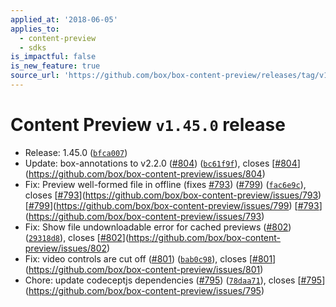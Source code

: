 ```yaml
---
applied_at: '2018-06-05'
applies_to:
  - content-preview
  - sdks
is_impactful: false
is_new_feature: true
source_url: 'https://github.com/box/box-content-preview/releases/tag/v1.45.0'
---
```


# Content Preview `v1.45.0` release


* Release: 1.45.0 ([`bfca007`](https://github.com/box/box-content-preview/commit[`bfca007`](https://github.com/box/box-content-preview/commit/bfca007)))
* Update: box-annotations to v2.2.0 ([#804](https://github.com/box/box-content-preview/pull/804)) ([`bc61f9f`](https://github.com/box/box-content-preview/commit[`bc61f9f`](https://github.com/box/box-content-preview/commit/bc61f9f))), closes [[#804](https://github.com/box/box-content-preview/pull/804)](https://github.com/box/box-content-preview/issues/804)
* Fix: Preview well-formed file in offline (fixes [#793](https://github.com/box/box-content-preview/pull/793)) ([#799](https://github.com/box/box-content-preview/pull/799)) ([`fac6e9c`](https://github.com/box/box-content-preview/commit[`fac6e9c`](https://github.com/box/box-content-preview/commit/fac6e9c))), closes [[#793](https://github.com/box/box-content-preview/pull/793)](https://github.com/box/box-content-preview/issues/793) [[#799](https://github.com/box/box-content-preview/pull/799)](https://github.com/box/box-content-preview/issues/799) [[#793](https://github.com/box/box-content-preview/pull/793)](https://github.com/box/box-content-preview/issues/793)
* Fix: Show file undownloadable error for cached previews ([#802](https://github.com/box/box-content-preview/pull/802)) ([`29318d8`](https://github.com/box/box-content-preview/commit[`29318d8`](https://github.com/box/box-content-preview/commit/29318d8))), closes [[#802](https://github.com/box/box-content-preview/pull/802)](https://github.com/box/box-content-preview/issues/802)
* Fix: video controls are cut off ([#801](https://github.com/box/box-content-preview/pull/801)) ([`bab0c98`](https://github.com/box/box-content-preview/commit[`bab0c98`](https://github.com/box/box-content-preview/commit/bab0c98))), closes [[#801](https://github.com/box/box-content-preview/pull/801)](https://github.com/box/box-content-preview/issues/801)
* Chore: update codeceptjs dependencies ([#795](https://github.com/box/box-content-preview/pull/795)) ([`78daa71`](https://github.com/box/box-content-preview/commit[`78daa71`](https://github.com/box/box-content-preview/commit/78daa71))), closes [[#795](https://github.com/box/box-content-preview/pull/795)](https://github.com/box/box-content-preview/issues/795)



